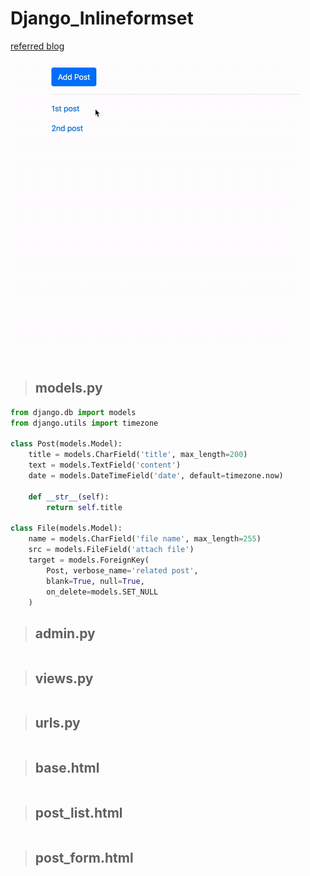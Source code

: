 # Django_Inlineformset


[referred blog](https://narito.ninja/blog/detail/32/)

![inlineformset](inlineformset.gif)

> ## models.py
``` python
from django.db import models
from django.utils import timezone

class Post(models.Model):
    title = models.CharField('title', max_length=200)
    text = models.TextField('content')
    date = models.DateTimeField('date', default=timezone.now)

    def __str__(self):
        return self.title

class File(models.Model):
    name = models.CharField('file name', max_length=255)
    src = models.FileField('attach file')
    target = models.ForeignKey(
        Post, verbose_name='related post',
        blank=True, null=True,
        on_delete=models.SET_NULL
    )
```

> ## admin.py
``` python

```

> ## views.py
``` python

```

> ## urls.py
``` python

```

> ## base.html
``` python

```

> ## post_list.html
``` python

```
> ## post_form.html
``` python

```
